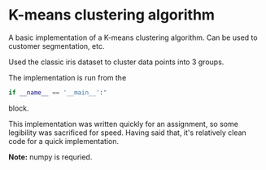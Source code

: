 # K-means clustering algorithm

A basic implementation of a K-means clustering algorithm. Can be used to customer segmentation, etc.

Used the classic iris dataset to cluster data points into 3 groups.

The implementation is run from the

~~~~ python
if __name__ == '__main__':"
~~~~
block.

This implementation was written quickly for an assignment, so some legibility was sacrificed for speed. Having said that, it's relatively clean code for a quick implementation.

**Note:** numpy is requried.
